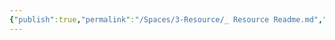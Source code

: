 ```yaml
---
{"publish":true,"permalink":"/Spaces/3-Resource/_ Resource Readme.md","title":"About Resource","created":"2022-08-05","modified":"2023-03-14","tags":["workflow"],"cssclasses":""}
---
```



